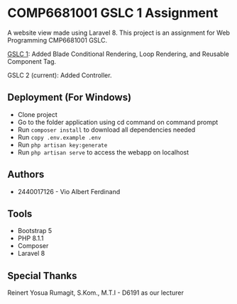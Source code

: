 # COMP6681001 GSLC 1 Assignment

A website view made using Laravel 8.  This project is an assignment for Web Programming CMP6681001 GSLC.

[GSLC 1](https://github.com/VioAlbert/webprog-gslc-2/tree/1196934b8c2365982d54ea72f8650975bb529bbd): Added Blade Conditional Rendering, Loop Rendering, and Reusable Component Tag.

GSLC 2 (current): Added Controller.

## Deployment (For Windows)

- Clone project
- Go to the folder application using cd command on command prompt
- Run `composer install` to download all dependencies needed
- Run `copy .env.example .env`
- Run `php artisan key:generate`
- Run `php artisan serve` to access the webapp on localhost

## Authors

- 2440017126 - Vio Albert Ferdinand

## Tools

- Bootstrap 5
- PHP 8.1.1
- Composer
- Laravel 8

## Special Thanks

Reinert Yosua Rumagit, S.Kom., M.T.I - D6191 as our lecturer
